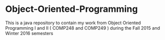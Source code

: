 # Object-Oriented-Programming
This is a java repository to contain my work from Object Oriented Programming I and II ( COMP248 and COMP249 ) during the Fall 2015 and Winter 2016 semesters

